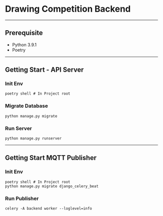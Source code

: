 # Drawing Competition Backend

---

## Prerequisite

- Python 3.9.1
- Poetry

---

## Getting Start - API Server

### Init Env

```shell
poetry shell # In Project root
```

### Migrate Database

```shell
python manage.py migrate
```

### Run Server

```shell
python manage.py runserver
```

---

## Getting Start MQTT Publisher

### Init Env

```shell
poetry shell # In Project root
python manage.py migrate django_celery_beat
```

### Run Publisher

```shell
celery -A backend worker --loglevel=info
```